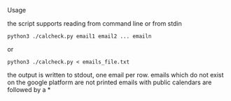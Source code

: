 Usage

the script supports reading from command line or from stdin

`python3 ./calcheck.py email1 email2 ... emailn`

or

`python3 ./calcheck.py < emails_file.txt`

the output is written to stdout, one email per row.
emails which do not exist on the google platform are not printed
emails with public calendars are followed by a *
